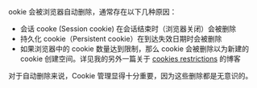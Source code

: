 ookie 会被浏览器自动删除，通常存在以下几种原因：

* 会话 cooke \(Session cookie\) 在会话结束时（浏览器关闭）会被删除
* 持久化 cookie（Persistent cookie）在到达失效日期时会被删除
* 如果浏览器中的 cookie 数量达到限制，那么 cookie 会被删除以为新建的 cookie 创建空间。详见我的另外一篇关于
  [cookies restrictions](http://www.nczonline.net/blog/2008/05/17/browser-cookie-restrictions/)
  的博客

对于自动删除来说，Cookie 管理显得十分重要，因为这些删除都是无意识的。

